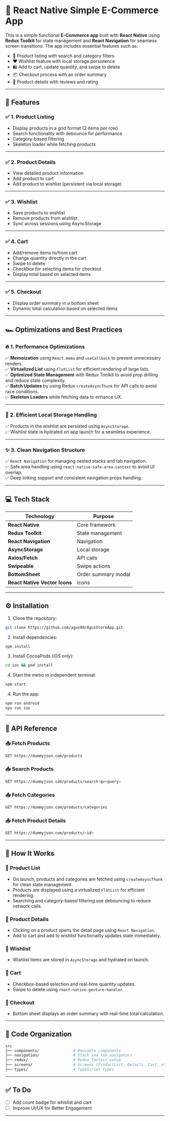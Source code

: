 # 📱 **React Native Simple E-Commerce App**  

This is a simple functional **E-Commerce app** built with **React Native** using **Redux Toolkit** for state management and **React Navigation** for seamless screen transitions. The app includes essential features such as:  

- 🛒 Product listing with search and category filters  
- ❤️ Wishlist feature with local storage persistence  
- 🛍️ Add to cart, update quantity, and swipe to delete  
- 📦 Checkout process with an order summary  
- 🌟 Product details with reviews and rating  

---  

## 🚀 **Features**  

### ✅ **1. Product Listing**
- Display products in a grid format (2 items per row)  
- Search functionality with debounce for performance  
- Category-based filtering  
- Skeleton loader while fetching products  

---

### ✅ **2. Product Details**
- View detailed product information  
- Add product to cart  
- Add product to wishlist (persistent via local storage)  

---

### ✅ **3. Wishlist**
- Save products to wishlist  
- Remove products from wishlist  
- Sync across sessions using AsyncStorage  

---

### ✅ **4. Cart**
- Add/remove items to/from cart  
- Change quantity directly in the cart  
- Swipe to delete  
- Checkbox for selecting items for checkout  
- Display total based on selected items  

---

### ✅ **5. Checkout**
- Display order summary in a bottom sheet  
- Dynamic total calculation based on selected items  

---

## 🏎️ **Optimizations and Best Practices**  

### 🔥 **1. Performance Optimizations**
✅ **Memoization** using `React.memo` and `useCallback` to prevent unnecessary renders.  
✅ **Virtualized List** using `FlatList` for efficient rendering of large lists.  
✅ **Optimized State Management** with Redux Toolkit to avoid prop drilling and reduce state complexity.  
✅ **Batch Updates** by using Redux `createAsyncThunk` for API calls to avoid race conditions.  
✅ **Skeleton Loaders** while fetching data to enhance UX.  

---

### 💾 **2. Efficient Local Storage Handling**
✅ Products in the wishlist are persisted using `AsyncStorage`.  
✅ Wishlist state is hydrated on app launch for a seamless experience.  

---

### ✨ **3. Clean Navigation Structure**
✅ `React Navigation` for managing nested stacks and tab navigation.  
✅ Safe area handling using `react-native-safe-area-context` to avoid UI overlap.  
✅ Deep linking support and consistent navigation props handling.  

---

## 💻 **Tech Stack**  
| Technology | Purpose |  
|------------|---------|  
| **React Native** | Core framework |  
| **Redux Toolkit** | State management |  
| **React Navigation** | Navigation |  
| **AsyncStorage** | Local storage |  
| **Axios/Fetch** | API calls |  
| **Swipeable** | Swipe actions |  
| **BottomSheet** | Order summary modal |  
| **React Native Vector Icons** | Icons |  

---

## ⚙️ **Installation**  

1. Clone the repository:  
```bash
git clone https://github.com/agus08/AgusStoreApp.git
```

2. Install dependencies:  
```bash
npm install
```

3. Install CocoaPods (iOS only):  
```bash
cd ios && pod install
```

4. Start the metro in independent terminal:  
```bash
npm start
```

4. Run the app:  
```bash
npm run android
npx run ios
```

---

## 🔑 **API Reference**  

### 📥 **Fetch Products**
```bash
GET https://dummyjson.com/products
```

### 📥 **Search Products**
```bash
GET https://dummyjson.com/products/search?q=<query>
```

### 📥 **Fetch Categories**
```bash
GET https://dummyjson.com/products/categories
```

### 📥 **Fetch Product Details**
```bash
GET https://dummyjson.com/products/<id>
```

---

## 🌟 **How It Works**  

### **🔹 Product List**
- On launch, products and categories are fetched using `createAsyncThunk` for clean state management.  
- Products are displayed using a virtualized `FlatList` for efficient rendering.  
- Searching and category-based filtering use debouncing to reduce network calls.  

### **🔹 Product Details**
- Clicking on a product opens the detail page using `React Navigation`.  
- Add to cart and add to wishlist functionality updates state immediately.  

### **🔹 Wishlist**
- Wishlist items are stored in `AsyncStorage` and hydrated on launch.  

### **🔹 Cart**
- Checkbox-based selection and real-time quantity updates.  
- Swipe to delete using `react-native-gesture-handler`.  

### **🔹 Checkout**
- Bottom sheet displays an order summary with real-time total calculation.  

---

## 🧹 **Code Organization**  

```bash
src  
├── components/               # Reusable components  
├── navigation/               # Stack and tab navigators  
├── redux/                    # Redux Toolkit setup  
├── screens/                  # Screens (ProductList, Details, Cart, etc.)  
├── types/                    # TypeScript types  
```

---

## ✅ **To Do**  
- [ ] Add count badge for whislist and cart
- [ ] Improve UI/UX for Better Engagement  

---
